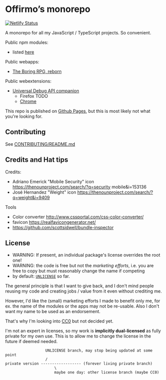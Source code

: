# Offirmo’s monorepo

[![Netlify Status](https://api.netlify.com/api/v1/badges/25734112-d205-4789-ad2f-bfcdf8d65252/deploy-status)](https://app.netlify.com/sites/offirmo-monorepo/deploys)

A monorepo for all my JavaScript / TypeScript projects. So convenient.

Public npm modules:
* listed [here](https://offirmo-monorepo.netlify.app/0-doc/modules-directory/index.html)

Public webapps:
* [The Boring RPG, reborn](https://www.online-adventur.es/apps/the-boring-rpg/)

Public webextensions:
* [Universal Debug API companion](4-tools/universal-debug-api-companion-webextension/README.md)
  * Firefox TODO
  * [Chrome](https://chrome.google.com/webstore/detail/offirmo%E2%80%99s-universal-web-d/cnbgbjmliafldggmfijmnbpdiikcalnl)


This repo is published on [Github Pages](https://www.offirmo.net/offirmo-monorepo/), but this is most likely not what you're looking for.


## Contributing
See [CONTRIBUTING/README.md](./CONTRIBUTING/README.md)


## Credits and Hat tips

Credits:
- Adriano Emerick "Mobile Security" icon https://thenounproject.com/search/?q=security mobile&i=153136
- José Hernandez "Weight" icon https://thenounproject.com/search/?q=weight&i=9409

Tools
- Color converter http://www.cssportal.com/css-color-converter/
- favicon https://realfavicongenerator.net/
- https://github.com/scottsidwell/bundle-inspector

## License

* WARNING: If present, an individual package's license overrides the root one!
* WARNING: the code is free but not the *marketing efforts*, i.e. you are free to copy but must reasonably change the name if competing
* by default: [`UNLICENSE`](https://unlicense.org/) so far.

The general principle is that I want to give back,
and I don't mind people reusing my code and creating jobs / value from it even without crediting me.

However, I'd like the (small) marketing efforts I made to benefit only me,
for ex. the name of the modules or the apps may not be re-usable.
Also I don't want my name to be used as an endorsement.

That's why I'm looking into [CC0](https://creativecommons.org/publicdomain/zero/1.0/) but not decided yet.

I'm not an expert in licenses, so my work is **implicitly dual-licensed** as fully private for my own use.
This is to allow me to change the license in the future if deemed needed.
```
                  UNLICENSE branch, may stop being updated at some point
                  /
private version ------------------ (forever living private branch)
                      \
                      maybe one day: other license branch (maybe CC0)
```
